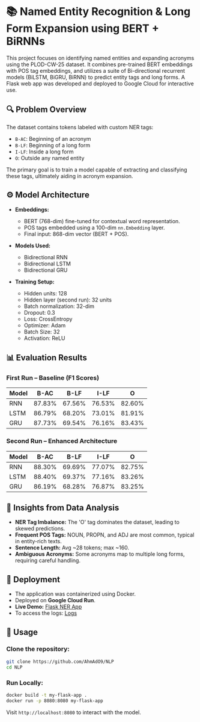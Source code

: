 # 📚 Named Entity Recognition & Long Form Expansion using BERT + BiRNNs

This project focuses on identifying named entities and expanding acronyms using the PLOD-CW-25 dataset. It combines pre-trained BERT embeddings with POS tag embeddings, and utilizes a suite of Bi-directional recurrent models (BiLSTM, BiGRU, BiRNN) to predict entity tags and long forms. A Flask web app was developed and deployed to Google Cloud for interactive use.

## 🔍 Problem Overview

The dataset contains tokens labeled with custom NER tags:

- `B-AC`: Beginning of an acronym
- `B-LF`: Beginning of a long form
- `I-LF`: Inside a long form
- `O`: Outside any named entity

The primary goal is to train a model capable of extracting and classifying these tags, ultimately aiding in acronym expansion.

## ⚙️ Model Architecture

- **Embeddings:**
  - BERT (768-dim) fine-tuned for contextual word representation.
  - POS tags embedded using a 100-dim `nn.Embedding` layer.
  - Final input: 868-dim vector (BERT + POS).

- **Models Used:**
  - Bidirectional RNN
  - Bidirectional LSTM
  - Bidirectional GRU

- **Training Setup:**
  - Hidden units: 128
  - Hidden layer (second run): 32 units
  - Batch normalization: 32-dim
  - Dropout: 0.3
  - Loss: CrossEntropy
  - Optimizer: Adam
  - Batch Size: 32
  - Activation: ReLU

## 📊 Evaluation Results

### First Run – Baseline (F1 Scores)

| Model | B-AC | B-LF | I-LF | O |
|-------|------|------|------|----|
| RNN   | 87.83% | 67.56% | 76.53% | 82.60% |
| LSTM  | 86.79% | 68.20% | 73.01% | 81.91% |
| GRU   | 87.73% | 69.54% | 76.16% | 83.43% |

### Second Run – Enhanced Architecture

| Model | B-AC | B-LF | I-LF | O |
|-------|------|------|------|----|
| RNN   | 88.30% | 69.69% | 77.07% | 82.75% |
| LSTM  | 88.40% | 69.37% | 77.16% | 83.26% |
| GRU   | 86.19% | 68.28% | 76.87% | 83.25% |

## 🧠 Insights from Data Analysis

- **NER Tag Imbalance:** The 'O' tag dominates the dataset, leading to skewed predictions.
- **Frequent POS Tags:** NOUN, PROPN, and ADJ are most common, typical in entity-rich texts.
- **Sentence Length:** Avg ~28 tokens; max ~160.
- **Ambiguous Acronyms:** Some acronyms map to multiple long forms, requiring careful handling.

## 🚀 Deployment

- The application was containerized using Docker.
- Deployed on **Google Cloud Run**.
- **Live Demo:** [Flask NER App](https://my-flask-app-1092211905562.us-central1.run.app)
- To access the logs: [Logs](https://storage.cloud.google.com/logs_nlp/logs/log_file.jsonl)


## 🧪 Usage

### Clone the repository:
```bash
git clone https://github.com/AhmAdO9/NLP
cd NLP
```

### Run Locally:
```bash
docker build -t my-flask-app .
docker run -p 8080:8080 my-flask-app
```

Visit `http://localhost:8080` to interact with the model.
